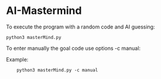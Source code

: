 # AI-Mastermind
To execute the program with a random code and AI guessing:

    python3 masterMind.py

To enter manually the goal code use options -c manual:

   Example:

        python3 masterMind.py -c manual
